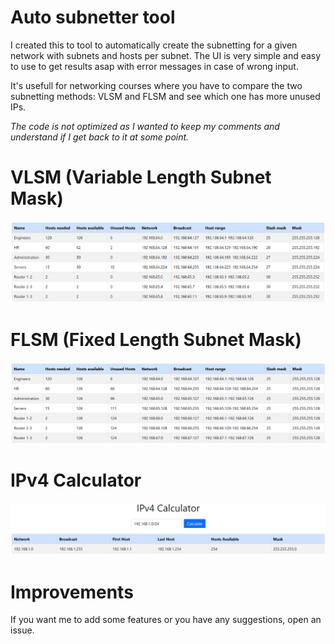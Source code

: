 # Auto subnetter tool

I created this to tool to automatically create the subnetting for a given network with subnets and hosts per subnet.
The UI is very simple and easy to use to get results asap with error messages in case of wrong input.

It's usefull for networking courses where you have to compare the two subnetting methods: VLSM and FLSM and see which one has more unused IPs.

_The code is not optimized as I wanted to keep my comments and understand if I get back to it at some point._

# VLSM (Variable Length Subnet Mask)

![VLSM-Example](imgs/vlsm-example.png)

# FLSM (Fixed Length Subnet Mask)

![FLSM-Example](imgs/flsm-example.png)

# IPv4 Calculator

![IPv4-Calculator](imgs/ipv4-calculator.png)

# Improvements

If you want me to add some features or you have any suggestions, open an issue.
